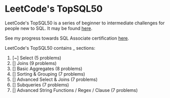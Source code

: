 # LeetCode's TopSQL50

LeetCode's TopSQL50 is a series of beginner to intermediate challenges for people new to SQL. It may be found [here](https://leetcode.com/studyplan/top-sql-50/).

See my progress towards SQL Associate certification [here](https://github.com/SuikaCider/coding_practice/blob/main/DataCamp/SQL/0.%20SQL_Roadmap.md).

LeetCode's TopSQL50 contains _ sections:
1. [~] Select (5 problems)
2. [] Joins (9 problems)
3. [] Basic Aggregates (8 problems)
4. [] Sorting & Grouping (7 problems)
5. [] Advanced Select & Joins (7 problems)
6. [] Subqueries (7 problems)
7. [] Advanced String Functions / Regex / Clause (7 problems)

